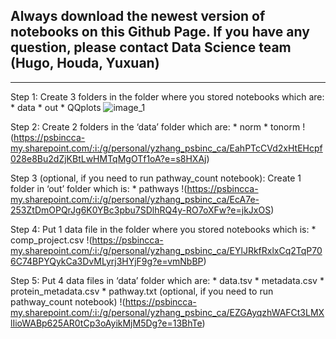 ## Always download the newest version of notebooks on this Github Page. If you have any question, please contact Data Science team (Hugo, Houda, Yuxuan)

***
Step 1: Create 3 folders in the folder where you stored notebooks which are:
    * data
    * out
    * QQplots
![image_1](https://psbincca-my.sharepoint.com/:i:/g/personal/yzhang_psbinc_ca/EZJtkg0TMY5Hr-bIdFZc32EB-toqSSv-akLFXU65G6nWuw?e=1ht3eb)

Step 2: Create 2 folders in the ‘data’ folder which are:
    * norm
    * tonorm
!(https://psbincca-my.sharepoint.com/:i:/g/personal/yzhang_psbinc_ca/EahPTcCVd2xHtEHcpf028e8Bu2dZjKBtLwHMTqMgOTf1oA?e=s8HXAj)

Step 3 (optional, if you need to run pathway_count notebook): Create 1 folder in ‘out’ folder which is:
    * pathways
!(https://psbincca-my.sharepoint.com/:i:/g/personal/yzhang_psbinc_ca/EcA7e-253ZtDmOPQrJg6K0YBc3pbu7SDlhRQ4y-RO7oXFw?e=jkJxOS)

Step 4: Put 1 data file in the folder where you stored notebooks which is:
    * comp_project.csv
!(https://psbincca-my.sharepoint.com/:i:/g/personal/yzhang_psbinc_ca/EYlJRkfRxlxCq2TqP706C74BPYQykCa3DvMLyrj3HYjF9g?e=vmNbBP)

Step 5: Put 4 data files in ‘data’ folder which are:
    * data.tsv
    * metadata.csv
    * protein_metadata.csv
    * pathway.txt (optional, if you need to run pathway_count notebook)
!(https://psbincca-my.sharepoint.com/:i:/g/personal/yzhang_psbinc_ca/EZGAyqzhWAFCt3LMXlIioWABp625AR0tCp3oAyikMjM5Dg?e=13BhTe)





